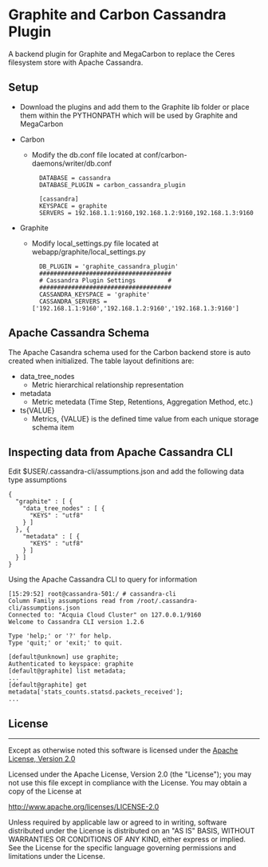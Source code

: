 # Graphite and Carbon Cassandra Plugin
A backend plugin for Graphite and MegaCarbon to replace the Ceres filesystem store with Apache Cassandra.


## Setup
* Download the plugins and add them to the Graphite lib folder or place them within the PYTHONPATH which will be used by Graphite and MegaCarbon


* Carbon
	
	* Modify the db.conf file located at conf/carbon-daemons/writer/db.conf 

    		DATABASE = cassandra
    		DATABASE_PLUGIN = carbon_cassandra_plugin

	    	[cassandra]
    		KEYSPACE = graphite
    		SERVERS = 192.168.1.1:9160,192.168.1.2:9160,192.168.1.3:9160

* Graphite
	
	* Modify local_settings.py file located at webapp/graphite/local_settings.py  
			
    		DB_PLUGIN = 'graphite_cassandra_plugin'
    		#####################################
    		# Cassandra Plugin Settings         #
    		#####################################
    		CASSANDRA_KEYSPACE = 'graphite'
    		CASSANDRA_SERVERS = ['192.168.1.1:9160','192.168.1.2:9160','192.168.1.3:9160']


## Apache Cassandra Schema 
The Apache Casandra schema used for the Carbon backend store is auto created when initialized. The table layout definitions are: 

* data_tree_nodes 
  - Metric hierarchical relationship representation 
* metadata
	- Metric metedata (Time Step, Retentions, Aggregation Method, etc.)
* ts{VALUE}
  - Metrics, {VALUE} is the defined time value from each unique storage schema item

## Inspecting data from Apache Cassandra CLI
Edit $USER/.cassandra-cli/assumptions.json and add the following data type assumptions 

    {
      "graphite" : [ {
        "data_tree_nodes" : [ {
          "KEYS" : "utf8"
        } ]
      }, {
        "metadata" : [ {
          "KEYS" : "utf8"
        } ]
      } ]
    }


Using the Apache Cassandra CLI to query for information
    
    [15:29:52] root@cassandra-501:/ # cassandra-cli
    Column Family assumptions read from /root/.cassandra-cli/assumptions.json
    Connected to: "Acquia Cloud Cluster" on 127.0.0.1/9160
    Welcome to Cassandra CLI version 1.2.6

    Type 'help;' or '?' for help.
    Type 'quit;' or 'exit;' to quit.

    [default@unknown] use graphite;
    Authenticated to keyspace: graphite
    [default@graphite] list metadata;
    ...
    [default@graphite] get metadata['stats_counts.statsd.packets_received'];
    ...


## License
---
Except as otherwise noted this software is licensed under the [Apache License, Version 2.0](http://www.apache.org/licenses/LICENSE-2.0.html)

Licensed under the Apache License, Version 2.0 (the "License");
you may not use this file except in compliance with the License.
You may obtain a copy of the License at

  http://www.apache.org/licenses/LICENSE-2.0

Unless required by applicable law or agreed to in writing, software
distributed under the License is distributed on an "AS IS" BASIS,
WITHOUT WARRANTIES OR CONDITIONS OF ANY KIND, either express or implied.
See the License for the specific language governing permissions and
limitations under the License.
